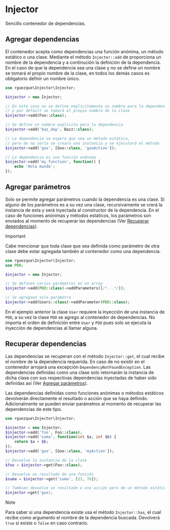 # Injector
 Sencillo contenedor de dependencias.

## Agregar dependencias

El contenedor acepta como dependencias una función anónima, un método estático o una clase. Mediante el método `Injector::add` de proporciona un nombre de la dependencia y a continución la defnición de la dependencia. En el caso de que la dependencia sea una clase y no se define un nombre se tomará el propio nombre de la clase, en todos los demás casos es obligatorio definir un nombre único.

```php
use rguezque\Injector\Injector;

$injector = new Injector;

// En este caso no se define explicitamente un nombre para la dependencia
// y por default se tomará el propio nombre de la clase
$injector->add(Foo::class); 

// Se define un nombre explicito para la dependencia
$injector->add('baz_dep', Bazz::class);

// La dependencia se espera que sea un método estático, 
// pero de no serlo se creara una instancia y se ejecutará el método
$injector->add('goo', [Goo::class, 'gooAction']);

// La dependencia es una función anónima
$injector->add('my_function', function() {
    echo 'Hola mundo';
});
```

## Agregar parámetros

Solo se permite agregar parámetros cuando la dependencia es una clase. Si alguno de los parámetros es a su vez una clase, recursivamente se crerá la instancia de esta y será inyectada al constructor de la dependencia. En el caso de funciones anónimas y métodos estáticos, los parámetros son enviados al momento de recuperar las dependencias (Ver [Recuperar dependencias](#recuperar-dependencias)).

>[!IMPORTANT]
>Cabe mencionar que toda clase que sea definida como parámetro de otra clase debe estar agregada también al contenedor como una dependencia.

```php
use rguezque\Injector\Injector;
use PDO;

$injector = new Injector;

// Se definen varios parámetros en un array
$injector->add(PDO::class)->addParameters([/*...*/]);

// Se agregaun solo parámetro
$injector->add(Users::class)->addParameter(PDO::class);

```

En el ejemplo anterior la clase `User` requiere la inyección de una instancia de `PDO`, a su vez la clase `PDO` se agrego al contenedor de dependencias. No importa el orden de definición entre `User` y `PDO` pues solo se ejecuta la inyección de dependencias al llamar alguna.

## Recuperar dependencias

Las dependencias se recuperan con el método `Injector::get`, el cual recibe el nombre de la dependencia requerida. En caso de no existir en el contenedor arrojará una excepción `DependencyNotFoundException`. Las dependencias definidas como una clase solo retornarán la instancia de dicha clase con sus respectivas dependencias inyectadas de haber sido definidas así (Ver [Agregar parámetros](#agregar-parámetros)).

Las dependencias definidas como funciones anónimas o métodos estáticos devolverán directamente el resultado o acción que se haya definido. Adicionalmente se pueden enviar parámetros al momento de recuperar las dependencias de este tipo.

```php
use rguezque\Injector\Injector;

$injector = new Injector;
$injector->add('foo', Foo::class);
$injector->add('suma', function(int $a, int $b) {
    return $a + $b;
});
$injector->add('goo', [Goo::class, 'myAction']);

// Devuelve la instancia de la clase
$foo = $injector->get(Foo::class);

// Devuelve un resultado de una función
$suma = $injector->get('suma', [23, 76]);

// Tambien devuelve un resultado o una acción pero de un método estático
$injector->get('goo);
```

>[!NOTE]
>Para saber si una dependencia existe usa el método `Injector::has`, el cual recibe como argumento el nombre de la dependencia buscada. Devolverá `true` si existe o  `false` en caso contrario.